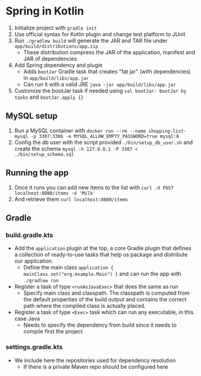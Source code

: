 # Spring in Kotlin

1. Initialize project with `gradle init`
2. Use official syntax for Kotlin plugin and change test platform to JUnit
3. Run `./gradlew build` will generate the JAR and TAR file under `app/build/distributions/app.zip`
    - These distribution compress the JAR of the application, manifest and JAR of dependencies
4. Add Spring dependency and plugin
   - Adds `bootJar` Gradle task that creates "fat jar" (with dependencies) in `app/build/libs/app.jar`
   - Can run it with a valid JRE `java -jar app/build/libs/app.jar`
5. Customize the bootJar task if needed using `val bootJar: BootJar by tasks` and `bootJar.apply {}`

## MySQL setup

1. Run a MySQL container with `docker run --rm --name shopping-list-mysql -p 3307:3306 -e MYSQL_ALLOW_EMPTY_PASSWORD=true mysql:8`
2. Config the db user with the script provided `./bin/setup_db_user.sh` and create the schema `mysql -h 127.0.0.1 -P 3307 < ./bin/setup_schema.sql`

## Running the app

1. Once it runs you can add new items to the list with `curl -X POST localhost:8080/items -d 'Milk'`
2. And retrieve them `curl localhost:8080/items`

## Gradle

### build.gradle.kts

- Add the `application` plugin at the top, a core Gradle plugin that defines a collection of ready-to-use tasks that help us package and distribute our application.
   - Define the main class `application { mainClass.set("org.example.Main") }` and can run the app with `./gradlew run`
- Register a task of type `<runAsJavaExec>` that does the same as run
   - Specify main class and classpath. The classpath is computed from the default properties of the build output and contains the correct path where the compiled class is actually placed.
- Register a task of type `<Exec>` task which can run any executable, in this case Java
   - Needs to specify the dependency from build since it needs to compile first the project

### settings.gradle.kts

- We include here the repositories used for dependency resolution
   - If there is a private Maven repo should be configured here